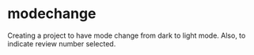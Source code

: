 # modechange
Creating a project to have mode change from dark to light mode. Also, to indicate review number selected.